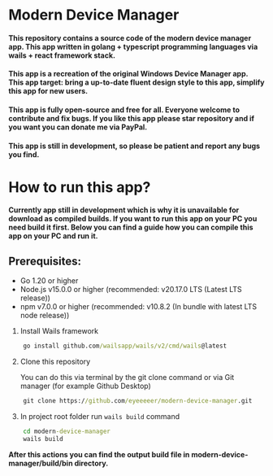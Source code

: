 # Modern Device Manager

#### This repository contains a source code of the modern device manager app. This app written in golang + typescript programming languages via wails + react framework stack.

#### This app is a recreation of the original Windows Device Manager app. This app target: bring a up-to-date fluent design style to this app, simplify this app for new users.

#### This app is fully open-source and free for all. Everyone welcome to contribute and fix bugs. If you like this app please star repository and if you want you can donate me via PayPal.

#### This app is still in development, so please be patient and report any bugs you find.

# How to run this app?
**Currently app still in development which is why it is unavailable for download as compiled builds. If you want to run this app on your PC you need build it first. Below you can find a guide how you can compile this app on your PC and run it.**

## Prerequisites:
- Go 1.20 or higher
- Node.js v15.0.0 or higher (recommended: v20.17.0 LTS (Latest LTS release))
- npm v7.0.0 or higher (recommended: v10.8.2 (In bundle with latest LTS node release))

1. Install Wails framework
```cmd
    go install github.com/wailsapp/wails/v2/cmd/wails@latest
```
2. Clone this repository

    You can do this via terminal by the git clone command or via Git manager (for example Github Desktop)
```cmd
    git clone https://github.com/eyeeeeer/modern-device-manager.git
```
3. In project root folder run `wails build` command
```cmd
    cd modern-device-manager
    wails build
```

**After this actions you can find the output build file in modern-device-manager/build/bin directory.**

